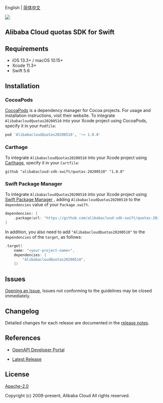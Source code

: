 English | [简体中文](README-CN.md)

![](https://aliyunsdk-pages.alicdn.com/icons/AlibabaCloud.svg)

## Alibaba Cloud quotas SDK for Swift

## Requirements

- iOS 13.3+ / macOS 10.15+
- Xcode 11.3+
- Swift 5.6

## Installation

### CocoaPods

[CocoaPods](https://cocoapods.org) is a dependency manager for Cocoa projects. For usage and installation instructions, visit their website. To integrate `AlibabacloudQuotas20200510` into your Xcode project using CocoaPods, specify it in your `Podfile`:

```ruby
pod 'AlibabacloudQuotas20200510', '~> 1.0.0'
```

### Carthage

To integrate `AlibabacloudQuotas20200510` into your Xcode project using [Carthage](https://github.com/Carthage/Carthage), specify it in your `Cartfile`:

```ogdl
github "alibabacloud-sdk-swift/quotas-20200510" "1.0.0"
```

### Swift Package Manager

To integrate `AlibabacloudQuotas20200510` into your Xcode project using [Swift Package Manager](https://swift.org/package-manager/) , adding `AlibabacloudQuotas20200510` to the `dependencies` value of your `Package.swift`.

```swift
dependencies: [
    .package(url: "https://github.com/alibabacloud-sdk-swift/quotas-20200510.git", from: "1.0.0")
]
```

In addition, you also need to add `"AlibabacloudQuotas20200510"` to the `dependencies` of the `target`, as follows:

```swift
.target(
    name: "<your-project-name>",
    dependencies: [
        "AlibabacloudQuotas20200510",
    ])
```

## Issues

[Opening an Issue](https://github.com/alibabacloud-sdk-swift/quotas-20200510/issues/new), Issues not conforming to the guidelines may be closed immediately.

## Changelog

Detailed changes for each release are documented in the [release notes](./ChangeLog.txt).

## References

* [OpenAPI Developer Portal](https://next.api.alibabacloud.com/home)
- [Latest Release](https://github.com/alibabacloud-sdk-swift/quotas-20200510)

## License

[Apache-2.0](http://www.apache.org/licenses/LICENSE-2.0)

Copyright (c) 2009-present, Alibaba Cloud All rights reserved.
